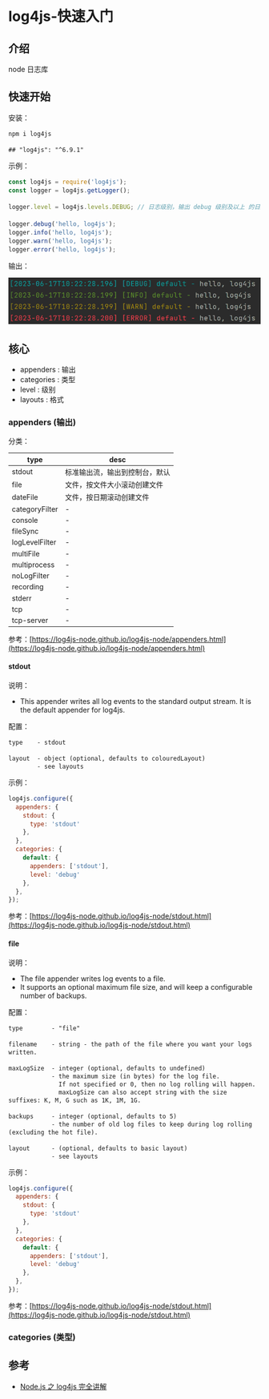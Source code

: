 # log4js-快速入门

## 介绍

node 日志库

## 快速开始

安装：

```shell
npm i log4js

## "log4js": "^6.9.1"
```

示例：

```javascript
const log4js = require('log4js');
const logger = log4js.getLogger();

logger.level = log4js.levels.DEBUG; // 日志级别，输出 debug 级别及以上 的日志

logger.debug('hello, log4js');
logger.info('hello, log4js');
logger.warn('hello, log4js');
logger.error('hello, log4js');
```

输出：

![](./images/log4js/01-first.png)

## 核心

* appenders   : 输出
* categories  : 类型
* level       : 级别
* layouts     : 格式

### appenders (输出)

分类：

| type           | desc            |
|----------------|-----------------|
| stdout         | 标准输出流，输出到控制台，默认 |
| file           | 文件，按文件大小滚动创建文件  |
| dateFile       | 文件，按日期滚动创建文件    |
| categoryFilter | -               |
| console        | -               |
| fileSync       | -               |
| logLevelFilter | -               |
| multiFile      | -               |
| multiprocess   | -               |
| noLogFilter    | -               |
| recording      | -               |
| stderr         | -               |
| tcp            | -               |
| tcp-server     | -               |

参考：[https://log4js-node.github.io/log4js-node/appenders.html](https://log4js-node.github.io/log4js-node/appenders.html)

#### stdout

说明：

* This appender writes all log events to the standard output stream. It is the default appender for log4js.

配置：

```text
type    - stdout

layout  - object (optional, defaults to colouredLayout) 
        - see layouts
```

示例：

```javascript
log4js.configure({
  appenders: {
    stdout: {
      type: 'stdout'
    },
  },
  categories: {
    default: {
      appenders: ['stdout'],
      level: 'debug'
    },
  },
});
```

参考：[https://log4js-node.github.io/log4js-node/stdout.html](https://log4js-node.github.io/log4js-node/stdout.html)

#### file

说明：

* The file appender writes log events to a file. 
* It supports an optional maximum file size, and will keep a configurable number of backups.

配置：

```text
type        - "file"

filename    - string - the path of the file where you want your logs written.

maxLogSize  - integer (optional, defaults to undefined) 
            - the maximum size (in bytes) for the log file. 
              If not specified or 0, then no log rolling will happen. 
              maxLogSize can also accept string with the size suffixes: K, M, G such as 1K, 1M, 1G.
            
backups     - integer (optional, defaults to 5) 
            - the number of old log files to keep during log rolling (excluding the hot file).
            
layout      - (optional, defaults to basic layout) 
            - see layouts
```

示例：

```javascript
log4js.configure({
  appenders: {
    stdout: {
      type: 'stdout'
    },
  },
  categories: {
    default: {
      appenders: ['stdout'],
      level: 'debug'
    },
  },
});
```

参考：[https://log4js-node.github.io/log4js-node/stdout.html](https://log4js-node.github.io/log4js-node/stdout.html)

### categories (类型)

## 参考

* [Node.js 之 log4js 完全讲解](https://zhuanlan.zhihu.com/p/22110802)
